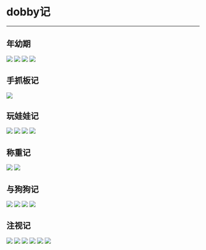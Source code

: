 # dobby记
---

## 年幼期
<img src="//qlhox0zpu.hn-bkt.clouddn.com/nyj1.jpg"/>
<img src="//qlhox0zpu.hn-bkt.clouddn.com/nyj2.jpg"/>
<img src="//qlhox0zpu.hn-bkt.clouddn.com/nyj3.jpg"/>
<img src="//qlhox0zpu.hn-bkt.clouddn.com/nyj4.jpg"/>

## 手抓板记
<img src="//qlhox0zpu.hn-bkt.clouddn.com/szbj4.jpg"/>

## 玩娃娃记
<img src="//qlhox0zpu.hn-bkt.clouddn.com/wwwj1.jpg"/>
<img src="//qlhox0zpu.hn-bkt.clouddn.com/wwwj2.jpg"/>
<img src="//qlhox0zpu.hn-bkt.clouddn.com/wwwj3.jpg"/>
<img src="//qlhox0zpu.hn-bkt.clouddn.com/wwwj4.jpg"/>

## 称重记
<img src="//qlhox0zpu.hn-bkt.clouddn.com/czj1.jpg"/>
<img src="//qlhox0zpu.hn-bkt.clouddn.com/czj2.jpg"/>

## 与狗狗记
<img src="//qlhox0zpu.hn-bkt.clouddn.com/yggj1.jpg"/>
<img src="//qlhox0zpu.hn-bkt.clouddn.com/yggj2.jpg"/>
<img src="//qlhox0zpu.hn-bkt.clouddn.com/yggj3.jpg"/>
<img src="//qlhox0zpu.hn-bkt.clouddn.com/yggj4.jpg"/>

## 注视记
<img src="//qlhox0zpu.hn-bkt.clouddn.com/zsj1.jpg"/>
<img src="//qlhox0zpu.hn-bkt.clouddn.com/zsj2.jpg"/>
<img src="//qlhox0zpu.hn-bkt.clouddn.com/zsj3.jpg"/>
<img src="//qlhox0zpu.hn-bkt.clouddn.com/zsj4.jpg"/>
<img src="//qlhox0zpu.hn-bkt.clouddn.com/zsj5.jpg"/>
<img src="//qlhox0zpu.hn-bkt.clouddn.com/zsj6.jpg"/>

